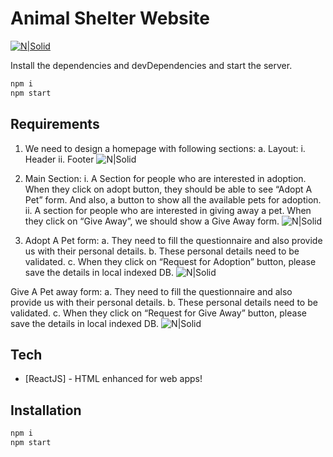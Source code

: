  # Animal Shelter Website


[![N|Solid](https://i.ibb.co/wK28G9h/animal-shelter.png)](https://animal-shelter-com.netlify.app/)

Install the dependencies and devDependencies and start the server.

```sh
npm i
npm start
```
## Requirements

 1. We need to design a homepage with following sections:
a. Layout:
i. Header
ii. Footer
![N|Solid](https://i.ibb.co/wK28G9h/animal-shelter.png)

 2. Main Section:
i. A Section for people who are interested in adoption. When they click on adopt button, they should
be able to see “Adopt A Pet” form. And also, a button to show all the available pets for adoption.
ii. A section for people who are interested in giving away a pet. When they click on “Give Away”, we
should show a Give Away form. 
![N|Solid](https://i.ibb.co/mTJLjQJ/adopt-form.png)

2. Adopt A Pet form:
a. They need to fill the questionnaire and also provide us with their personal details.
b. These personal details need to be validated.
c. When they click on “Request for Adoption” button, please save the details in local indexed DB.
![N|Solid](https://i.ibb.co/LkcfYXw/giveaway-form.png)

Give A Pet away form:
a. They need to fill the questionnaire and also provide us with their personal details.
b. These personal details need to be validated.
c. When they click on “Request for Give Away” button, please save the details in local indexed DB.
![N|Solid](https://i.ibb.co/bNJC66x/allpets.png)

## Tech
- [ReactJS] - HTML enhanced for web apps!

## Installation
```sh
npm i
npm start
```



